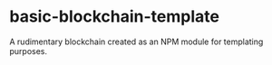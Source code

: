 # basic-blockchain-template
A rudimentary blockchain created as an NPM module for templating purposes.
